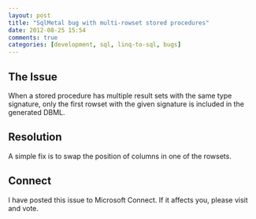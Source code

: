 ```yaml
---
layout: post
title: "SqlMetal bug with multi-rowset stored procedures"
date: 2012-08-25 15:54
comments: true
categories: [development, sql, linq-to-sql, bugs]
---
```


The Issue
----

When a stored procedure has multiple result sets with the same type signature, only the first rowset with the given signature is included in the generated DBML.

Resolution
----

A simple fix is to swap the position of columns in one of the rowsets.

Connect
----

I have posted this issue to Microsoft Connect. If it affects you, please visit and vote.